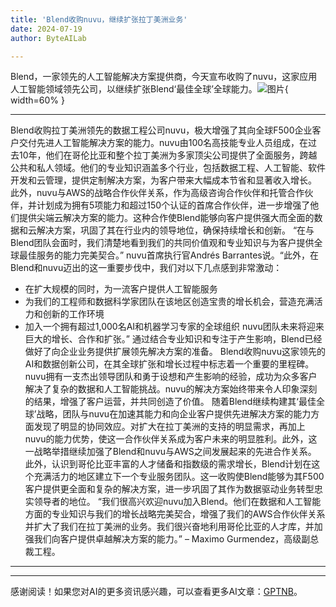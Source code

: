 ```yaml
---
title: 'Blend收购nuvu，继续扩张拉丁美洲业务'
date: 2024-07-19
author: ByteAILab

---
```


Blend，一家领先的人工智能解决方案提供商，今天宣布收购了nuvu，这家应用人工智能领域领先公司，以继续扩张Blend‘最佳全球’全球能力。![图片](https://ai-techpark.com/wp-content/uploads/2024/07/Blend-Acquires-960x540.jpg){ width=60% }

---

Blend收购拉丁美洲领先的数据工程公司nuvu，极大增强了其向全球F500企业客户交付先进人工智能解决方案的能力。nuvu由100名高技能专业人员组成，在过去10年，他们在哥伦比亚和整个拉丁美洲为多家顶尖公司提供了全面服务，跨越公共和私人领域。他们的专业知识涵盖多个行业，包括数据工程、人工智能、软件开发和云管理，提供定制解决方案，为客户带来大幅成本节省和显著收入增长。
此外，nuvu与AWS的战略合作伙伴关系，作为高级咨询合作伙伴和托管合作伙伴，并计划成为拥有5项能力和超过150个认证的首席合作伙伴，进一步增强了他们提供尖端云解决方案的能力。这种合作使Blend能够向客户提供强大而全面的数据和云解决方案，巩固了其在行业内的领导地位，确保持续增长和创新。
“在与Blend团队会面时，我们清楚地看到我们的共同价值观和专业知识与为客户提供全球最佳服务的能力完美契合。” nuvu首席执行官Andrés Barrantes说。“此外，在Blend和nuvu迈出的这一重要步伐中，我们对以下几点感到非常激动：
- 在扩大规模的同时，为一流客户提供人工智能服务
- 为我们的工程师和数据科学家团队在该地区创造宝贵的增长机会，营造充满活力和创新的工作环境
- 加入一个拥有超过1,000名AI和机器学习专家的全球组织
nuvu团队未来将迎来巨大的增长、合作和扩张。”
通过结合专业知识和专注于产生影响，Blend已经做好了向企业业务提供扩展领先解决方案的准备。
Blend收购nuvu这家领先的AI和数据创新公司，在其全球扩张和增长过程中标志着一个重要的里程碑。nuvu拥有一支杰出领导团队和勇于设想和产生影响的经验，成功为众多客户解决了复杂的数据和人工智能挑战。nuvu的解决方案始终带来令人印象深刻的结果，增强了客户运营，并共同创造了价值。
随着Blend继续构建其‘最佳全球’战略，团队与nuvu在加速其能力和向企业客户提供先进解决方案的能力方面发现了明显的协同效应。对扩大在拉丁美洲的支持的明显需求，再加上nuvu的能力优势，使这一合作伙伴关系成为客户未来的明显胜利。此外，这一战略举措继续加强了Blend和nuvu与AWS之间发展起来的先进合作关系。
此外，认识到哥伦比亚丰富的人才储备和指数级的需求增长，Blend计划在这个充满活力的地区建立下一个专业服务团队。这一收购使Blend能够为其F500客户提供更全面和复杂的解决方案，进一步巩固了其作为数据驱动业务转型忠实领导者的地位。
“我们很高兴欢迎nuvu加入Blend。他们在数据和人工智能方面的专业知识与我们的增长战略完美契合，增强了我们的AWS合作伙伴关系并扩大了我们在拉丁美洲的业务。我们很兴奋地利用哥伦比亚的人才库，并加强我们向客户提供卓越解决方案的能力。” – Maximo Gurmendez，高级副总裁工程。

---
---
感谢阅读！如果您对AI的更多资讯感兴趣，可以查看更多AI文章：[GPTNB](https://gptnb.com)。